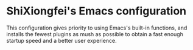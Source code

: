 # ShiXiongfei's Emacs configuration

This configuration gives priority to using Emacs's built-in functions, and installs the fewest plugins as mush as possible to obtain a fast enough startup speed and a better user experience.
